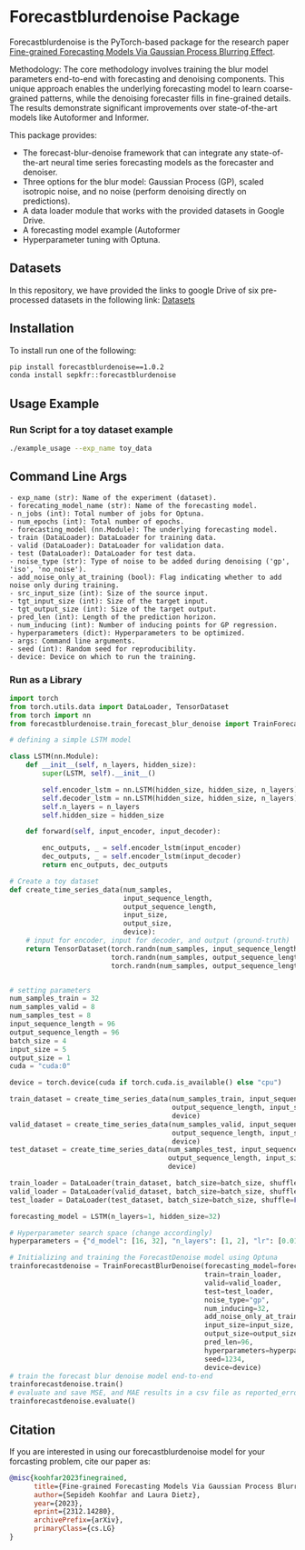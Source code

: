 # Forecastblurdenoise Package
Forecastblurdenoise is the PyTorch-based package for the research paper [Fine-grained Forecasting Models Via Gaussian Process Blurring Effect](https://arxiv.org/pdf/2312.14280.pdf). 

Methodology:
The core methodology involves training the blur model parameters end-to-end with forecasting and denoising components. This unique approach enables the underlying forecasting model to learn coarse-grained patterns, while the denoising forecaster fills in fine-grained details. The results demonstrate significant improvements over state-of-the-art models like Autoformer and Informer.

This package provides:

- The forecast-blur-denoise framework that can integrate any state-of-the-art neural time series forecasting models as the forecaster and denoiser.
- Three options for the blur model: Gaussian Process (GP), scaled isotropic noise, and no noise (perform denoising directly on predictions).
- A data loader module that works with the provided datasets in Google Drive.
- A forecasting model example (Autoformer
- Hyperparameter tuning with Optuna.

## Datasets

In this repository, we have provided the links to google Drive of six pre-processed datasets in the following link: [Datasets](https://drive.google.com/drive/folders/1-uElnzmuCFA8aShs_O9Nlf1qyM-g90mm?usp=drive_link)

## Installation

To install run one of the following:

```bash
pip install forecastblurdenoise==1.0.2
conda install sepkfr::forecastblurdenoise
```


## Usage Example
### Run Script for a toy dataset example

```bash
./example_usage --exp_name toy_data
```

## Command Line Args

```text
- exp_name (str): Name of the experiment (dataset).
- forecating_model_name (str): Name of the forecasting model.
- n_jobs (int): Total number of jobs for Optuna.
- num_epochs (int): Total number of epochs.
- forecasting_model (nn.Module): The underlying forecasting model.
- train (DataLoader): DataLoader for training data.
- valid (DataLoader): DataLoader for validation data.
- test (DataLoader): DataLoader for test data.
- noise_type (str): Type of noise to be added during denoising ('gp', 'iso', 'no_noise').
- add_noise_only_at_training (bool): Flag indicating whether to add noise only during training.
- src_input_size (int): Size of the source input.
- tgt_input_size (int): Size of the target input.
- tgt_output_size (int): Size of the target output.
- pred_len (int): Length of the prediction horizon.
- num_inducing (int): Number of inducing points for GP regression.
- hyperparameters (dict): Hyperparameters to be optimized.
- args: Command line arguments.
- seed (int): Random seed for reproducibility.
- device: Device on which to run the training.
```

### Run as a Library 

```python
import torch
from torch.utils.data import DataLoader, TensorDataset
from torch import nn
from forecastblurdenoise.train_forecast_blur_denoise import TrainForecastBlurDenoise

# defining a simple LSTM model

class LSTM(nn.Module):
    def __init__(self, n_layers, hidden_size):
        super(LSTM, self).__init__()

        self.encoder_lstm = nn.LSTM(hidden_size, hidden_size, n_layers)
        self.decoder_lstm = nn.LSTM(hidden_size, hidden_size, n_layers)
        self.n_layers = n_layers
        self.hidden_size = hidden_size

    def forward(self, input_encoder, input_decoder):

        enc_outputs, _ = self.encoder_lstm(input_encoder)
        dec_outputs, _ = self.encoder_lstm(input_decoder)
        return enc_outputs, dec_outputs

# Create a toy dataset
def create_time_series_data(num_samples,
                            input_sequence_length,
                            output_sequence_length,
                            input_size,
                            output_size,
                            device):
    # input for encoder, input for decoder, and output (ground-truth)
    return TensorDataset(torch.randn(num_samples, input_sequence_length, input_size, device=device),
                         torch.randn(num_samples, output_sequence_length, input_size, device=device),
                         torch.randn(num_samples, output_sequence_length, output_size, device=device))


# setting parameters
num_samples_train = 32
num_samples_valid = 8
num_samples_test = 8
input_sequence_length = 96
output_sequence_length = 96
batch_size = 4
input_size = 5
output_size = 1
cuda = "cuda:0"

device = torch.device(cuda if torch.cuda.is_available() else "cpu")

train_dataset = create_time_series_data(num_samples_train, input_sequence_length,
                                        output_sequence_length, input_size, output_size,
                                        device)
valid_dataset = create_time_series_data(num_samples_valid, input_sequence_length,
                                        output_sequence_length, input_size, output_size,
                                        device)
test_dataset = create_time_series_data(num_samples_test, input_sequence_length,
                                       output_sequence_length, input_size, output_size,
                                       device)

train_loader = DataLoader(train_dataset, batch_size=batch_size, shuffle=True)
valid_loader = DataLoader(valid_dataset, batch_size=batch_size, shuffle=False)
test_loader = DataLoader(test_dataset, batch_size=batch_size, shuffle=False)

forecasting_model = LSTM(n_layers=1, hidden_size=32)

# Hyperparameter search space (change accordingly)
hyperparameters = {"d_model": [16, 32], "n_layers": [1, 2], "lr": [0.01, 0.001]}

# Initializing and training the ForecastDenoise model using Optuna
trainforecastdenoise = TrainForecastBlurDenoise(forecasting_model=forecasting_model,
                                                train=train_loader,
                                                valid=valid_loader,
                                                test=test_loader,
                                                noise_type="gp",
                                                num_inducing=32,
                                                add_noise_only_at_training=False,
                                                input_size=input_size,
                                                output_size=output_size,
                                                pred_len=96,
                                                hyperparameters=hyperparameters,
                                                seed=1234,
                                                device=device)
# train the forecast blur denoise model end-to-end
trainforecastdenoise.train()
# evaluate and save MSE, and MAE results in a csv file as reported_errors_{exp_name}.csv
trainforecastdenoise.evaluate()
```

## Citation

If you are interested in using our forecastblurdenoise model for your forcasting problem, cite our paper as:

```bibtex
@misc{koohfar2023finegrained,
      title={Fine-grained Forecasting Models Via Gaussian Process Blurring Effect}, 
      author={Sepideh Koohfar and Laura Dietz},
      year={2023},
      eprint={2312.14280},
      archivePrefix={arXiv},
      primaryClass={cs.LG}
}
```


